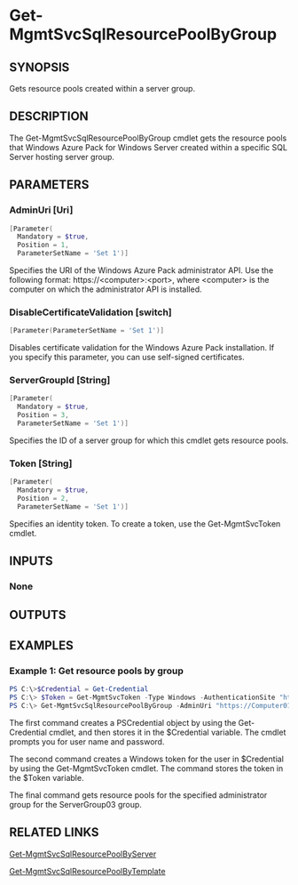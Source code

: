 ﻿# Get-MgmtSvcSqlResourcePoolByGroup

## SYNOPSIS
Gets resource pools created within a server group.

## DESCRIPTION
The Get-MgmtSvcSqlResourcePoolByGroup cmdlet gets the resource pools that Windows Azure Pack for Windows Server created within a specific SQL Server hosting server group.

## PARAMETERS

### AdminUri [Uri]

```powershell
[Parameter(
  Mandatory = $true,
  Position = 1,
  ParameterSetName = 'Set 1')]
```

Specifies the URI of the Windows Azure Pack administrator API.
Use the following format: https://\<computer\>:\<port\>, where \<computer\> is the computer on which the administrator API is installed.


### DisableCertificateValidation [switch]

```powershell
[Parameter(ParameterSetName = 'Set 1')]
```

Disables certificate validation for the Windows Azure Pack installation.
If you specify this parameter, you can use self-signed certificates.


### ServerGroupId [String]

```powershell
[Parameter(
  Mandatory = $true,
  Position = 3,
  ParameterSetName = 'Set 1')]
```

Specifies the ID of a server group for which this cmdlet gets resource pools.


### Token [String]

```powershell
[Parameter(
  Mandatory = $true,
  Position = 2,
  ParameterSetName = 'Set 1')]
```

Specifies an identity token.
To create a token, use the Get-MgmtSvcToken cmdlet.



## INPUTS
### None


## OUTPUTS
### 




## EXAMPLES
### Example 1: Get resource pools by group

```powershell
PS C:\>$Credential = Get-Credential
PS C:\> $Token = Get-MgmtSvcToken -Type Windows -AuthenticationSite "https://Computer01:30072" -ClientRealm "http://azureservices/AdminSite" -User $Credential -DisableCertificateValidation 
PS C:\> Get-MgmtSvcSqlResourcePoolByGroup -AdminUri "https://Computer01:30004" -Token $Token -ServerGroupId "ServerGroup03"

```
The first command creates a PSCredential object by using the Get-Credential cmdlet, and then stores it in the $Credential variable.
The cmdlet prompts you for user name and password.

The second command creates a Windows token for the user in $Credential by using the Get-MgmtSvcToken cmdlet.
The command stores the token in the $Token variable.

The final command gets resource pools for the specified administrator group for the ServerGroup03 group.



## RELATED LINKS

[Get-MgmtSvcSqlResourcePoolByServer]()

[Get-MgmtSvcSqlResourcePoolByTemplate]()

